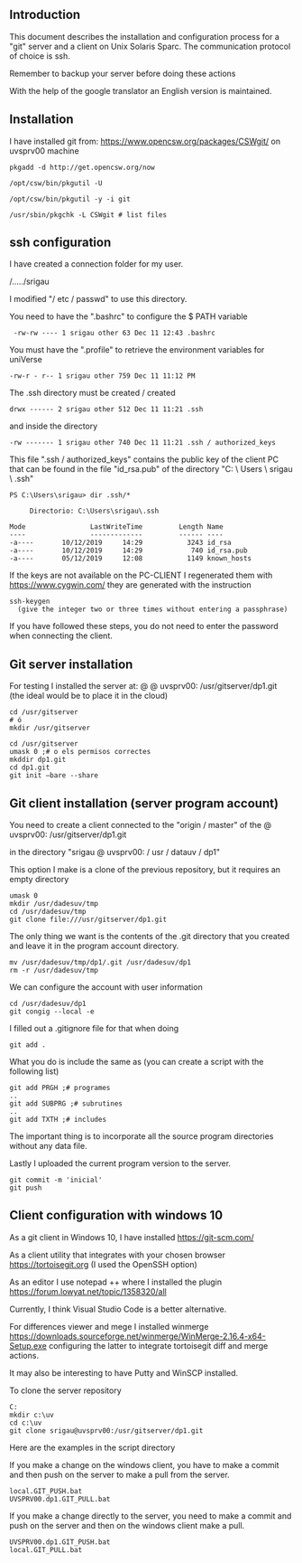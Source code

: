 ## Introduction

This document describes the installation and configuration process for a "git" server and a client on Unix Solaris Sparc. The communication protocol of choice is ssh.

Remember to backup your server before doing these actions

With the help of the google translator an English version is maintained.

## Installation

I have installed git from: <https://www.opencsw.org/packages/CSWgit/> on uvsprv00 machine

```
pkgadd -d http://get.opencsw.org/now

/opt/csw/bin/pkgutil -U

/opt/csw/bin/pkgutil -y -i git 

/usr/sbin/pkgchk -L CSWgit # list files
```



## ssh configuration

I have created a connection folder for my user.

/...../srigau

I modified "/ etc / passwd" to use this directory.

You need to have the ".bashrc" to configure the $ PATH variable

```
 -rw-rw ---- 1 srigau other 63 Dec 11 12:43 .bashrc
```

 You must have the ".profile" to retrieve the environment variables for uniVerse

``
 -rw-r - r-- 1 srigau other 759 Dec 11 11:12 PM
``

The .ssh directory must be created / created

``
drwx ------ 2 srigau other 512 Dec 11 11:21 .ssh
``

 and inside the directory

``
-rw ------- 1 srigau other 740 Dec 11 11:21 .ssh / authorized_keys
``

This file ".ssh / authorized_keys" contains the public key of the client PC that can be found in the file "id_rsa.pub" of the directory "C: \ Users \ srigau \ .ssh"

```
PS C:\Users\srigau> dir .ssh/*

     Directorio: C:\Users\srigau\.ssh

Mode                LastWriteTime         Length Name
----                -------------         ------ ----
-a----       10/12/2019     14:29           3243 id_rsa
-a----       10/12/2019     14:29            740 id_rsa.pub
-a----       05/12/2019     12:08           1149 known_hosts
```

If the keys are not available on the PC-CLIENT I regenerated them with <https://www.cygwin.com/> they are generated with the instruction

```
ssh-keygen
  (give the integer two or three times without entering a passphrase)
```

If you have followed these steps, you do not need to enter the password when connecting the client.

## Git server installation

For testing I installed the server at: @ @ uvsprv00: /usr/gitserver/dp1.git (the ideal would be to place it in the cloud)

```
cd /usr/gitserver
# ó 
mkdir /usr/gitserver
```

```
cd /usr/gitserver
umask 0 ;# o els permisos correctes 
mkddir dp1.git
cd dp1.git
git init –bare --share
```

## Git client installation (server program account)

You need to create a client connected to the "origin / master" of the @ uvsprv00: /usr/gitserver/dp1.git

in the directory "srigau @ uvsprv00: / usr / datauv / dp1"

This option I make is a clone of the previous repository, but it requires an empty directory

```
umask 0
mkdir /usr/dadesuv/tmp
cd /usr/dadesuv/tmp
git clone file:///usr/gitserver/dp1.git
```

The only thing we want is the contents of the .git directory that you created and leave it in the program account directory.

```
mv /usr/dadesuv/tmp/dp1/.git /usr/dadesuv/dp1
rm -r /usr/dadesuv/tmp
```

We can configure the account with user information

```
cd /usr/dadesuv/dp1
git congig --local -e
```

I filled out a .gitignore file for that when doing

```
git add .
```

What you do is include the same as (you can create a script with the following list)

```
git add PRGH ;# programes
..
git add SUBPRG ;# subrutines
..
git add TXTH ;# includes
```

The important thing is to incorporate all the source program directories without any data file.

Lastly I uploaded the current program version to the server.

```
git commit -m 'inicial'
git push 
```

## Client configuration with windows 10

As a git client in Windows 10, I have installed <https://git-scm.com/>

As a client utility that integrates with your chosen browser <https://tortoisegit.org> (I used the OpenSSH option)

As an editor I use notepad ++ where I installed the plugin <https://forum.lowyat.net/topic/1358320/all>

Currently, I think Visual Studio Code is a better alternative.

For differences viewer and mege I installed winmerge <https://downloads.sourceforge.net/winmerge/WinMerge-2.16.4-x64-Setup.exe> configuring the latter to integrate tortoisegit diff and merge actions.

It may also be interesting to have Putty and WinSCP installed.

To clone the server repository

```
C:
mkdir c:\uv
cd c:\uv
git clone srigau@uvsprv00:/usr/gitserver/dp1.git
```

Here are the examples in the script directory

If you make a change on the windows client, you have to make a commit and then push on the server to make a pull from the server.

```
local.GIT_PUSH.bat
UVSPRV00.dp1.GIT_PULL.bat
```

If you make a change directly to the server, you need to make a commit and push on the server and then on the windows client make a pull. 

```
UVSPRV00.dp1.GIT_PUSH.bat
local.GIT_PULL.bat
```


